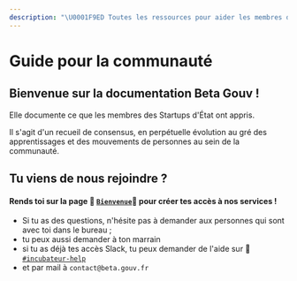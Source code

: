 ```yaml
---
description: "\U0001F9ED Toutes les ressources pour aider les membres de la communauté à s'y retrouver dans l'organisation beta.gouv.fr."
---
```


# Guide pour la communauté

## Bienvenue sur la documentation Beta Gouv !

Elle documente ce que les membres des Startups d'État ont appris.

Il s'agit d'un recueil de consensus, en perpétuelle évolution au gré des apprentissages et des mouvements de personnes au sein de la communauté.

## Tu viens de nous rejoindre ?

#### Rends toi sur la page 🐣 [`Bienvenue`](travailler-a-beta-gouv/bienvenue/)🐣 pour créer tes accès à nos services !

* Si tu as des questions, n'hésite pas à demander aux personnes qui sont avec toi dans le bureau ;
* tu peux aussi demander à ton marrain
* si tu as déjà tes accès Slack, tu peux demander de l'aide sur 💬 [`#incubateur-help`](https://startups-detat.slack.com/messages/incubateur-help/)
* et par mail à `contact@beta.gouv.fr`



